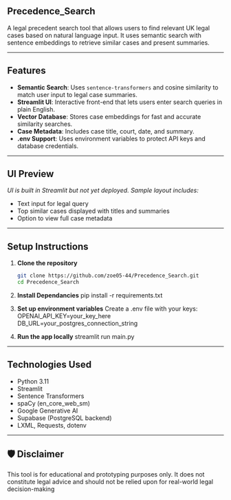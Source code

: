 ## Precedence_Search
A legal precedent search tool that allows users to find relevant UK legal cases based on natural language input. It uses semantic search with sentence embeddings to retrieve similar cases and present summaries.

---

## Features

- **Semantic Search**: Uses `sentence-transformers` and cosine similarity to match user input to legal case summaries.
- **Streamlit UI**: Interactive front-end that lets users enter search queries in plain English.
- **Vector Database**: Stores case embeddings for fast and accurate similarity searches.
- **Case Metadata**: Includes case title, court, date, and summary.
- **.env Support**: Uses environment variables to protect API keys and database credentials.

---

## UI Preview

*UI is built in Streamlit but not yet deployed. Sample layout includes:*
- Text input for legal query
- Top similar cases displayed with titles and summaries
- Option to view full case metadata

---

## Setup Instructions

1. **Clone the repository**  
   ```bash
   git clone https://github.com/zoe05-44/Precedence_Search.git
   cd Precedence_Search

2. **Install Dependancies**
    pip install -r requirements.txt

3. **Set up environment variables**
    Create a .env file with your keys:
        OPENAI_API_KEY=your_key_here
        DB_URL=your_postgres_connection_string

4. **Run the app locally**
    streamlit run main.py

---

## Technologies Used
- Python 3.11
- Streamlit
- Sentence Transformers
- spaCy (en_core_web_sm)
- Google Generative AI
- Supabase (PostgreSQL backend)
- LXML, Requests, dotenv

---

## 🛡️ Disclaimer
This tool is for educational and prototyping purposes only. It does not constitute legal advice and should not be relied upon for real-world legal decision-making

